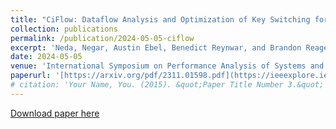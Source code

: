 ```yaml
---
title: "CiFlow: Dataflow Analysis and Optimization of Key Switching for Homomorphic Encryption"
collection: publications
permalink: /publication/2024-05-05-ciflow
excerpt: 'Neda, Negar, Austin Ebel, Benedict Reynwar, and Brandon Reagen. "CiFlow: Dataflow Analysis and Optimization of Key Switching for Homomorphic Encryption." arXiv preprint arXiv:2311.01598 (2023).'
date: 2024-05-05
venue: 'International Symposium on Performance Analysis of Systems and Software (ISPASS)'
paperurl: '[https://arxiv.org/pdf/2311.01598.pdf](https://ieeexplore.ieee.org/document/10590039)'
# citation: 'Your Name, You. (2015). &quot;Paper Title Number 3.&quot; <i>Journal 1</i>. 1(3).'
---
```

[Download paper here]([https://arxiv.org/pdf/2311.01598.pdf](https://ieeexplore.ieee.org/stamp/stamp.jsp?tp=&arnumber=10590039))

<!-- Recommended citation: Your Name, You. (2015). "Paper Title Number 3." <i>Journal 1</i>. 1(3). -->
